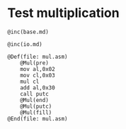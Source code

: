 # Test multiplication

```
@inc(base.md)
```

```
@inc(io.md)
```

```
@Def(file: mul.asm)
	@Mul(pre)
	mov al,0x02
	mov cl,0x03
	mul cl
	add al,0x30
	call putc
	@Mul(end)
	@Mul(putc)
	@Mul(fill)
@End(file: mul.asm)
```

